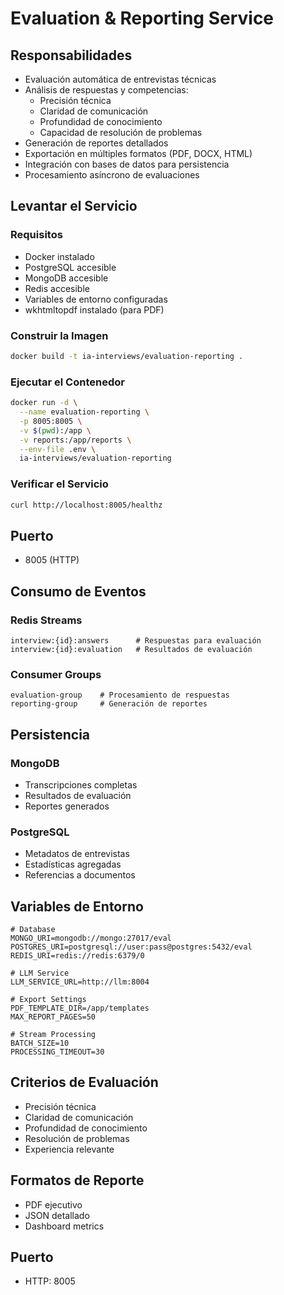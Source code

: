 # Evaluation & Reporting Service

## Responsabilidades
- Evaluación automática de entrevistas técnicas
- Análisis de respuestas y competencias:
  * Precisión técnica
  * Claridad de comunicación
  * Profundidad de conocimiento
  * Capacidad de resolución de problemas
- Generación de reportes detallados
- Exportación en múltiples formatos (PDF, DOCX, HTML)
- Integración con bases de datos para persistencia
- Procesamiento asíncrono de evaluaciones

## Levantar el Servicio

### Requisitos
- Docker instalado
- PostgreSQL accesible
- MongoDB accesible
- Redis accesible
- Variables de entorno configuradas
- wkhtmltopdf instalado (para PDF)

### Construir la Imagen
```bash
docker build -t ia-interviews/evaluation-reporting .
```

### Ejecutar el Contenedor
```bash
docker run -d \
  --name evaluation-reporting \
  -p 8005:8005 \
  -v $(pwd):/app \
  -v reports:/app/reports \
  --env-file .env \
  ia-interviews/evaluation-reporting
```

### Verificar el Servicio
```bash
curl http://localhost:8005/healthz
```

## Puerto
- 8005 (HTTP)

## Consumo de Eventos

### Redis Streams
```
interview:{id}:answers      # Respuestas para evaluación
interview:{id}:evaluation   # Resultados de evaluación
```

### Consumer Groups
```
evaluation-group    # Procesamiento de respuestas
reporting-group     # Generación de reportes
```

## Persistencia

### MongoDB
- Transcripciones completas
- Resultados de evaluación
- Reportes generados

### PostgreSQL
- Metadatos de entrevistas
- Estadísticas agregadas
- Referencias a documentos

## Variables de Entorno
```
# Database
MONGO_URI=mongodb://mongo:27017/eval
POSTGRES_URI=postgresql://user:pass@postgres:5432/eval
REDIS_URI=redis://redis:6379/0

# LLM Service
LLM_SERVICE_URL=http://llm:8004

# Export Settings
PDF_TEMPLATE_DIR=/app/templates
MAX_REPORT_PAGES=50

# Stream Processing
BATCH_SIZE=10
PROCESSING_TIMEOUT=30
```

## Criterios de Evaluación
- Precisión técnica
- Claridad de comunicación
- Profundidad de conocimiento
- Resolución de problemas
- Experiencia relevante

## Formatos de Reporte
- PDF ejecutivo
- JSON detallado
- Dashboard metrics

## Puerto
- HTTP: 8005